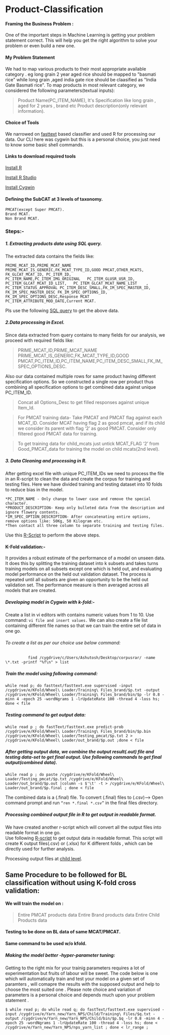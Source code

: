 # Product-Classification

#### Framing the Business Problem :

One of the important steps in Machine Learning is getting your problem statement correct.  This will help you get the right algorithm to solve your problem or even build a new one. 

#### My Problem Statement 

We had to map various products to their most appropriate available category . eg long grain 2 year aged rice should be mapped to "basmati rice" while long grain ,aged india gate rice should be claasified as "India Gate Basmati rice". 
To map products in most relevant category, we considered the following parameters(textual inputs):
> Product Name(PC_ITEM_NAME),
> It's Specification like long grain , aged for 2 years , brand etc
> Product description(only relevant information).

#### Choice of Tools 

We narrowed on [fasttext](https://fasttext.cc/docs/en/supervised-tutorial.html) based classifier and used R for processing our data. Our CLI here was cygwin but this is a personal choice, you just need to know some basic shell commands.

#### Links to download required tools

[Install R](https://cran.r-project.org/bin/windows/base/)

[Install R Studio](https://www.rstudio.com/products/rstudio/download/)

[Install Cygwin](http://www.cygwin.com/install.html)

#### Defining the SubCAT at 3 levels of taxonomy. 
```
PMCAT(except Super PMCAT).
Brand MCAT.
Non Brand MCAT.
```

### Steps:-

##### 1. Extracting products data using SQL query. 

The extracted data contains the fields like:
```
PRIME_MCAT_ID,PRIME_MCAT_NAME	PRIME_MCAT_IS_GENERIC,FK_MCAT_TYPE_ID,GOOD PMCAT,OTHER_MCATS,	FK_GLCAT_MCAT_ID, PC_ITEM_ID, 
PC_ITEM_NAME,PC_ITEM_IMG_ORIGINAL	PC_ITEM_GLUSR_USR_ID, PC_ITEM_GLCAT_MCAT_ID_LIST, 	PC_ITEM_GLCAT_MCAT_NAME_LIST	,
PC_ITEM_STATUS_APPROVAL	PC_ITEM_DESC_SMALL,FK_IM_SPEC_MASTER_ID, FK_IM_SPEC_MASTER_DESC	FK_IM_SPEC_OPTIONS_ID, 
FK_IM_SPEC_OPTIONS_DESC,Response MCAT	PC_ITEM_ATTRIBUTE_MOD_DATE,Current MCAT.
```
Pls use the following [SQL query](https://docs.google.com/document/d/1HRJ7gVkiH1n5XFMAnLUbnYqmAFCD3Kt3zS4eS-d-dSU/edit?usp=sharing) to get the above data.

##### 2.Data processing in Excel. 
Since data extracted from query contains to many fields for our analysis, we proceed with required fields like:

> PRIME_MCAT_ID,PRIME_MCAT_NAME	PRIME_MCAT_IS_GENERIC,FK_MCAT_TYPE_ID,GOOD 
> PMCAT,PC_ITEM_ID,PC_ITEM_NAME,PC_ITEM_DESC_SMALL,FK_IM_SPEC_OPTIONS_DESC.

Also our data contained multiple rows for same product having different specification options. So we constructed a single row per product thus combining all specification options to get combined data against unique PC_ITEM_ID.
> Concat all Options_Desc to get filled responses against unique Item_Id.

> For PMCAT training data- Take PMCAT and PMCAT flag against each MCAT_ID. Consider MCAT having flag 2 as good pmcat, and if its child 
> we consider its parent with flag ‘2’ as good PMCAT.
> Consider only filtered good PMCAT data for training.

> To get training data for child_mcats just untick MCAT_FLAG ‘2’ from Good_PMCAT_data for training the model on child mcats(2nd level).

##### 3. Data Cleaning and processing in R.
After getting excel file with unique PC_ITEM_IDs we need to process the file in an R-script to clean the data and create the corpus for training and testing files. Here we have divided training and testing dataset into 10 folds to reduce bias in the model. 
```
*PC_ITEM_NAME - Only change to lower case and remove the special character.
*PRODUCT_DESCRIPTION- Keep only bulleted data from the description and ignore flowery contents.
*IM_SPEC_OPTION_DESCRIPTION- After concatenating entire options, remove options like: 50Kg, 50 Kilogram etc.
*Then contact all three column to separate training and testing files.
```

Use this  [R-Script](https://docs.google.com/document/d/1xIrCenWrLn1MFzNp6IUB1Z81mgpgfbZTJIIv_XIGFUQ/edit?usp=sharing) to perform the above steps.

#### K-Fold validation:- 
It provides a robust estimate of the performance of a model on unseen data. It does this by splitting the training dataset into k subsets and takes turns training models on all subsets except one which is held out, and evaluating model performance on the held out validation dataset. The process is repeated until all subsets are given an opportunity to be the held out validation set. The performance measure is then averaged across all models that are created.

##### Developing model in Cygwin with k-fold:-
Create a list in vi editors with contains numeric values from 1 to 10. 
Use command: ```vi file and insert values.```
We can also create a file list containing different file names so that we can train the entire set of data in one go.
###### To create a list as per our choice use below command:

```           find /cygdrive/c/Users/Ashutosh/Desktop/corpusrar/ -name \*.txt -printf "%f\n" > list ```


##### Train the model using following command: 
```
while read p; do fasttext/fasttext.exe supervised -input /cygdrive/e/KFold/Wheel\ Loader/Training\ Files_brand/$p.txt -output /cygdrive/e/KFold/Wheel\ Loader/Training\ Files_brand/bin/$p -lr 0.8 -minn 4 -epoch 25 -wordNgrams 1 -lrUpdateRate 100 -thread 4 -loss hs; done < file
```
##### Testing command to get output data:
```
while read p ; do fastText/fasttext.exe predict-prob /cygdrive/e/KFold/Wheel\ Loader/Training\ Files_brand/bin/$p.bin /cygdrive/e/KFold/Wheel\ Loader/Testing_pmcat/$p.txt 2 > /cygdrive/e/KFold/Wheel\ Loader/out_brand/$p.out ;done < file 
```
##### After getting output data, we combine the output result(.out) file and testing data-set to get final output. Use following commands to get final output(combined data).
```
while read p ; do paste /cygdrive/e/KFold/Wheel\ Loader/Testing_pmcat/$p.txt /cygdrive/e/KFold/Wheel\ Loader/out_brand/$p.out |column -s $'\t' -t > /cygdrive/e/KFold/Wheel\ Loader/out_brand/$p.final ; done < file
```

The combined data is a (.final) file. To convert (.final) files to (.csv)--> Open command prompt and run ``` “ren *.final *.csv” ``` in the final files directory.

##### Processing combined output file in R to get output in readable format.
We have created another r-script which will convert all the output files into readable format in one go.  
Use following [R-script](https://docs.google.com/document/d/1qNoWZFzQIGHnFQ4voRTvRODQR8ELbA0mp5SjzLcZKFA/edit?usp=sharing) to get output data in readable format.
This script will create K output files(.csv) or (.xlsx) for K different folds , which can be directly used for further analysis.

Processing output files at [child level](https://docs.google.com/document/d/1vKZK1ZYMZOaLKOysxo5Y_hv8EMujW1n36Lf68faS2ZU/edit?usp=sharing).


## Same Procedure to be followed for BL classification without using K-fold cross validation:

#### We will train the model on :
> Entire PMCAT products data
> Entire Brand products data
> Entire Child Products data

#### Testing to be done on BL data of same MCAT/PMCAT. 
#### Same command to be used w/o kfold.


##### Making the model better -hyper-parameter tuning:

Getting to the right mix for your trainig parameters requires a lot of experimentation but fruits of labour will be sweet. The code below is one which will automatically train and test your model on a given set of paramters , will comapre the results with the supposed output and help to choose the most suited one . Please note choice and variation of parameters is a personal choice and depends much upon your problem statement .
```
$ while read p; do while read q; do fastText/fasttext.exe supervised -input /cygdrive/e/Yarn_new/Yarn_NPS/Child/Training\ Files/$q.txt -output /cygdrive/e/Yarn_new/Yarn_NPS/Child/bin/$p.$q -lr 0.8 -minn 4 -epoch 25 -wordNgrams 1 -lrUpdateRate 100 -thread 4 -loss hs; done < /cygdrive/e/Yarn_new/Yarn_NPS/nps_yarn_list ; done < lr_range ;
```
